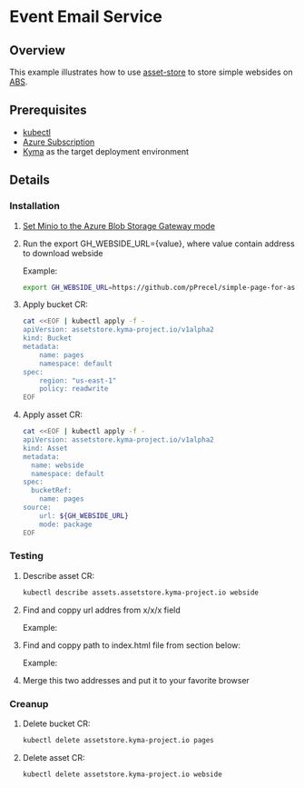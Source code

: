 # Event Email Service

## Overview

This example illustrates how to use [asset-store](https://kyma-project.io/docs/1.5/components/asset-store/) to store simple websides on [ABS](https://azure.microsoft.com/en-us/services/storage/blobs/).

## Prerequisites

- [kubectl](https://kubernetes.io/docs/tasks/tools/install-kubectl/)
- [Azure Subscription](https://docs.microsoft.com/en-us/azure/billing/billing-add-change-azure-subscription-administrator)
- [Kyma](https://kyma-project.io/docs/) as the target deployment environment

## Details

### Installation

1. [Set Minio to the Azure Blob Storage Gateway mode](https://kyma-project.io/docs/1.6/components/asset-store/#tutorials-set-minio-to-the-azure-blob-storage-gateway-mode)

2. Run the export GH_WEBSIDE_URL={value}, where value contain address to download webside

    Example:

    ```bash
    export GH_WEBSIDE_URL=https://github.com/pPrecel/simple-page-for-asset-store/archive/master.zip
    ```

3. Apply bucket CR:

    ```bash
    cat <<EOF | kubectl apply -f -
    apiVersion: assetstore.kyma-project.io/v1alpha2
    kind: Bucket
    metadata:
        name: pages
        namespace: default
    spec:
        region: "us-east-1"
        policy: readwrite
    EOF
    ```

4. Apply asset CR:

    ```bash
    cat <<EOF | kubectl apply -f -
    apiVersion: assetstore.kyma-project.io/v1alpha2
    kind: Asset
    metadata:
      name: webside
      namespace: default
    spec:
      bucketRef:
        name: pages
    source:
        url: ${GH_WEBSIDE_URL}
        mode: package
    EOF
    ```

### Testing

1. Describe asset CR:

    ```bash
    kubectl describe assets.assetstore.kyma-project.io webside
    ```

2. Find and coppy url addres from x/x/x field

    Example:

3. Find and coppy path to index.html file from section below:

    Example:

4. Merge this two addresses and put it to your favorite browser

### Creanup

1. Delete bucket CR:

    ```bash
    kubectl delete assetstore.kyma-project.io pages
    ```

2. Delete asset CR:

    ```bash
    kubectl delete assetstore.kyma-project.io webside
    ```
